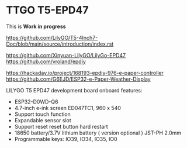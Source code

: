 # TTGO T5-EPD47

This is **Work in progress**

<https://github.com/LilyGO/T5-4Inch7-Doc/blob/main/source/introduction/index.rst>

<https://github.com/Xinyuan-LilyGO/LilyGo-EPD47>
<https://github.com/vroland/epdiy>


<https://hackaday.io/project/168193-epdiy-976-e-paper-controller>
<https://github.com/G6EJD/ESP32-e-Paper-Weather-Display>


LILYGO T5 EPD47 development board onboard features:

* ESP32-D0WD-Q6
* 4.7-inch e-ink screen
  ED047TC1, 960 x 540
* Support touch function
* Expandable sensor slot
* Support reset reset button hard restart
* 18650 battery/3.7V lithium battery ( version optional ) JST-PH 2.0mm
* Programmable keys: IO39, IO34, IO35, IO0


<!-- 
https://github.com/LilyGO/TTGO-T5S-Epaper

https://github.com/LilyGO/TTGO-T5S-Epaper/blob/master/ESP32_MEMSMic/ESP32_MEMSMic.ino
-->

